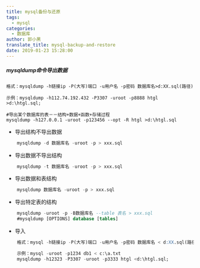 ```yaml
---
title: mysql备份与还原
tags:
  - mysql
categories:
  - 数据库
author: 郭小黑
translate_title: mysql-backup-and-restore
date: 2019-01-23 15:28:00
---
```


##### mysqldump命令导出数据
    
    格式：mysqldump -h链接ip -P(大写)端口 -u用户名 -p密码 数据库名>d:XX.sql(路径) 
    
    示例：mysqldump -h112.74.192.432 -P3307 -uroot -p8888 htgl >d:\htgl.sql;
    
    #导出某个数据库的表－－结构+数据+函数+存储过程
    mysqldump -h127.0.0.1 -uroot -p123456 --opt -R htgl >d:\htgl.sql
	

<!--more-->
    
- 导出结构不导出数据
```sql
    mysqldump -d 数据库名 -uroot -p > xxx.sql
```
- 导出数据不导出结构
```sql
    mysqldump -t 数据库名 -uroot -p > xxx.sql
```
- 导出数据和表结构
```sql
    mysqldump 数据库名 -uroot -p > xxx.sql
```
- 导出特定表的结构
```sql
    mysqldump -uroot -p -B数据库名 --table 表名 > xxx.sql
    #mysqldump [OPTIONS] database [tables]
```	
- 导入
```sql
    格式：mysql -h链接ip -P(大写)端口 -u用户名 -p密码 数据库名 < d:XX.sql(路径) 
    
    示例：mysql -uroot -p1234 db1 < c:\a.txt
    mysqldump -h12323 -P3307 -uroot -p3333 htgl <d:\htgl.sql;
```	